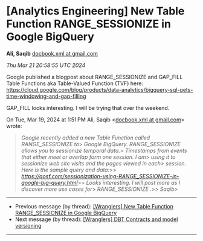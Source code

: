 









[Analytics Engineering] New Table Function RANGE\_SESSIONIZE in Google BigQuery
===============================================================================


**Ali, Saqib**
[docbook.xml at gmail.com](mailto:wranglers%40analyticsengineering.net?Subject=Re%3A%20%5BWranglers%5D%20New%20Table%20Function%20RANGE_SESSIONIZE%20in%20Google%0A%20BigQuery&In-Reply-To=%3CCABDm0O-kfaimJALgQWBH3D2JY-LQ4tZ-mTeJrrCbjEZMnM09sQ%40mail.gmail.com%3E "[Wranglers] New Table Function RANGE_SESSIONIZE in Google BigQuery")   

*Thu Mar 21 20:58:55 UTC 2024*  

Google published a blogpost about RANGE\_SESSIONIZE and GAP\_FILL Table
Functions aka Table-Valued Function (TVF) here:
<https://cloud.google.com/blog/products/data-analytics/bigquery-sql-gets-time-windowing-and-gap-filling>

GAP\_FILL looks interesting. I will be trying that over the weekend.

On Tue, Mar 19, 2024 at 1:51 PM Ali, Saqib <[docbook.xml at gmail.com](https://analyticsengineering.net/mailman/listinfo/wranglers)> wrote:

> *Google recently added a new Table Function called RANGE\_SESSIONIZE to*> *Google BigQuery. RANGE\_SESSIONIZE allows you to sessionize temporal data.*> *Timestamps from events that either meet or overlap form one session. I am*> *using it to sessionize web site visits and the pages viewed in each*> *session. Here is the sample query and data:*>> *<https://qosf.com/sessionization-using-RANGE_SESSIONIZE-in-google-big-query.html>*>> *Looks interesting. I will post more as I discover more use cases for*> *RANGE\_SESSIONIZE .*>> *Saqib*>  
  




---


* Previous message (by thread): [[Wranglers] New Table Function RANGE\_SESSIONIZE in Google BigQuery](000022.html)
* Next message (by thread): [[Wranglers] DBT Contracts and model versioning](000024.html)




---


  




